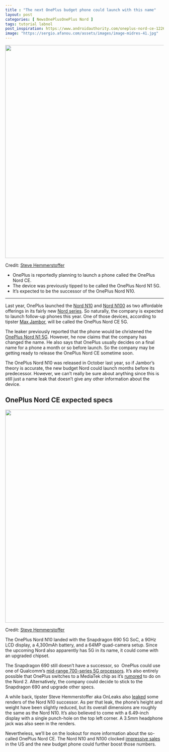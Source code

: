 ```yaml
---
title : "The next OnePlus budget phone could launch with this name"
layout: post
categories: [ NewsOnePlusOnePlus Nord ]
tags: tutorial labnol
post_inspiration: https://www.androidauthority.com/oneplus-nord-ce-1226333/
image: "https://sergio.afanou.com/assets/images/image-midres-41.jpg"
---
```


<p><html><body></p>
<p style="text-align: center;"><img class="size-large wp-image-1210580 noname aa-img" title="OnePlus Nord N10 successor 4" src="https://cdn57.androidauthority.net/wp-content/uploads/2021/03/OnePlus-Nord-N10-successor-4-1200x675.jpeg" alt="OnePlus Nord N10 successor 4" width="1200" height="675" data-attachment-id="1210580" srcset="https://cdn57.androidauthority.net/wp-content/uploads/2021/03/OnePlus-Nord-N10-successor-4-1200x675.jpeg 1200w, https://cdn57.androidauthority.net/wp-content/uploads/2021/03/OnePlus-Nord-N10-successor-4-300x170.jpeg 300w, https://cdn57.androidauthority.net/wp-content/uploads/2021/03/OnePlus-Nord-N10-successor-4-768x432.jpeg 768w, https://cdn57.androidauthority.net/wp-content/uploads/2021/03/OnePlus-Nord-N10-successor-4-1536x864.jpeg 1536w, https://cdn57.androidauthority.net/wp-content/uploads/2021/03/OnePlus-Nord-N10-successor-4-2048x1152.jpeg 2048w, https://cdn57.androidauthority.net/wp-content/uploads/2021/03/OnePlus-Nord-N10-successor-4-16x9.jpeg 16w, https://cdn57.androidauthority.net/wp-content/uploads/2021/03/OnePlus-Nord-N10-successor-4-32x18.jpeg 32w, https://cdn57.androidauthority.net/wp-content/uploads/2021/03/OnePlus-Nord-N10-successor-4-28x16.jpeg 28w, https://cdn57.androidauthority.net/wp-content/uploads/2021/03/OnePlus-Nord-N10-successor-4-56x32.jpeg 56w, https://cdn57.androidauthority.net/wp-content/uploads/2021/03/OnePlus-Nord-N10-successor-4-64x36.jpeg 64w, https://cdn57.androidauthority.net/wp-content/uploads/2021/03/OnePlus-Nord-N10-successor-4-712x400.jpeg 712w, https://cdn57.androidauthority.net/wp-content/uploads/2021/03/OnePlus-Nord-N10-successor-4-1000x563.jpeg 1000w, https://cdn57.androidauthority.net/wp-content/uploads/2021/03/OnePlus-Nord-N10-successor-4-792x446.jpeg 792w, https://cdn57.androidauthority.net/wp-content/uploads/2021/03/OnePlus-Nord-N10-successor-4-1280x720.jpeg 1280w, https://cdn57.androidauthority.net/wp-content/uploads/2021/03/OnePlus-Nord-N10-successor-4-840x472.jpeg 840w, https://cdn57.androidauthority.net/wp-content/uploads/2021/03/OnePlus-Nord-N10-successor-4-1340x754.jpeg 1340w, https://cdn57.androidauthority.net/wp-content/uploads/2021/03/OnePlus-Nord-N10-successor-4-770x433.jpeg 770w, https://cdn57.androidauthority.net/wp-content/uploads/2021/03/OnePlus-Nord-N10-successor-4-356x200.jpeg 356w, https://cdn57.androidauthority.net/wp-content/uploads/2021/03/OnePlus-Nord-N10-successor-4-675x380.jpeg 675w, https://cdn57.androidauthority.net/wp-content/uploads/2021/03/OnePlus-Nord-N10-successor-4-scaled.jpeg 1920w" sizes="(max-width: 1200px) 100vw, 1200px" /></p>
<div class="aa-img-source-credit">
<div class="aa-img-source-and-credit full">
<div class="aa-img-source text-right"><span>Credit:</span> <a rel="nofollow" class="img-credit-link" target="_blank" href="https://www.voice.com/post/@onleaks/exclusive-first-look-at-the-oneplus-nord-n10-successor-1616242580-887550781">Steve Hemmerstoffer</a></div>
</div>
</div>
<div class="aa_tldr_text">
<ul>
<li>OnePlus is reportedly planning to launch a phone called the OnePlus Nord CE.</li>
<li>The device was previously tipped to be called the OnePlus Nord N1 5G.</li>
<li>It&#8217;s expected to be the successor of the OnePlus Nord N10.</li>
</ul>
</div><hr>
<p>Last year, OnePlus launched the <a href="https://www.androidauthority.com/oneplus-nord-n10-review-1175207/">Nord N10</a> and <a href="https://www.androidauthority.com/oneplus-nord-n100-review-1178710/">Nord N100</a> as two affordable offerings in its fairly new <a href="https://www.androidauthority.com/oneplus-nord-1132010/">Nord series</a>. So naturally, the company is expected to launch follow-up phones this year. One of those devices, according to tipster <a href="https://twitter.com/stufflistings/status/1394100682672590848" target="_blank" rel="noopener">Max Jambor</a>, will be called the OnePlus Nord CE 5G.</p>
<p>The leaker previously reported that the phone would be christened the <a href="https://www.androidauthority.com/oneplus-nord-n1-1197137/">OnePlus Nord N1 5G</a>. However, he now claims that the company has changed the name. He also says that OnePlus usually decides on a final name for a phone a month or so before launch. So the company may be getting ready to release the OnePlus Nord CE sometime soon.</p>
<p>The OnePlus Nord N10 was released in October last year, so if Jambor&#8217;s theory is accurate, the new budget Nord could launch months before its predecessor. However, we can&#8217;t really be sure about anything since this is still just a name leak that doesn&#8217;t give any other information about the device.</p>
<h2>OnePlus Nord CE expected specs</h2>
<p style="text-align: center;"><img class="size-large wp-image-1210578 noname aa-img" title="OnePlus Nord N10 successor 2" src="https://cdn57.androidauthority.net/wp-content/uploads/2021/03/OnePlus-Nord-N10-successor-2-1200x675.jpeg" alt="" width="1200" height="675" data-attachment-id="1210578" srcset="https://cdn57.androidauthority.net/wp-content/uploads/2021/03/OnePlus-Nord-N10-successor-2-1200x675.jpeg 1200w, https://cdn57.androidauthority.net/wp-content/uploads/2021/03/OnePlus-Nord-N10-successor-2-300x170.jpeg 300w, https://cdn57.androidauthority.net/wp-content/uploads/2021/03/OnePlus-Nord-N10-successor-2-768x432.jpeg 768w, https://cdn57.androidauthority.net/wp-content/uploads/2021/03/OnePlus-Nord-N10-successor-2-1536x864.jpeg 1536w, https://cdn57.androidauthority.net/wp-content/uploads/2021/03/OnePlus-Nord-N10-successor-2-2048x1152.jpeg 2048w, https://cdn57.androidauthority.net/wp-content/uploads/2021/03/OnePlus-Nord-N10-successor-2-16x9.jpeg 16w, https://cdn57.androidauthority.net/wp-content/uploads/2021/03/OnePlus-Nord-N10-successor-2-32x18.jpeg 32w, https://cdn57.androidauthority.net/wp-content/uploads/2021/03/OnePlus-Nord-N10-successor-2-28x16.jpeg 28w, https://cdn57.androidauthority.net/wp-content/uploads/2021/03/OnePlus-Nord-N10-successor-2-56x32.jpeg 56w, https://cdn57.androidauthority.net/wp-content/uploads/2021/03/OnePlus-Nord-N10-successor-2-64x36.jpeg 64w, https://cdn57.androidauthority.net/wp-content/uploads/2021/03/OnePlus-Nord-N10-successor-2-712x400.jpeg 712w, https://cdn57.androidauthority.net/wp-content/uploads/2021/03/OnePlus-Nord-N10-successor-2-1000x563.jpeg 1000w, https://cdn57.androidauthority.net/wp-content/uploads/2021/03/OnePlus-Nord-N10-successor-2-792x446.jpeg 792w, https://cdn57.androidauthority.net/wp-content/uploads/2021/03/OnePlus-Nord-N10-successor-2-1280x720.jpeg 1280w, https://cdn57.androidauthority.net/wp-content/uploads/2021/03/OnePlus-Nord-N10-successor-2-840x472.jpeg 840w, https://cdn57.androidauthority.net/wp-content/uploads/2021/03/OnePlus-Nord-N10-successor-2-1340x754.jpeg 1340w, https://cdn57.androidauthority.net/wp-content/uploads/2021/03/OnePlus-Nord-N10-successor-2-770x433.jpeg 770w, https://cdn57.androidauthority.net/wp-content/uploads/2021/03/OnePlus-Nord-N10-successor-2-356x200.jpeg 356w, https://cdn57.androidauthority.net/wp-content/uploads/2021/03/OnePlus-Nord-N10-successor-2-675x380.jpeg 675w, https://cdn57.androidauthority.net/wp-content/uploads/2021/03/OnePlus-Nord-N10-successor-2-scaled.jpeg 1920w" sizes="(max-width: 1200px) 100vw, 1200px" /></p>
<div class="aa-img-source-credit">
<div class="aa-img-source-and-credit full">
<div class="aa-img-source text-right"><span>Credit:</span> <a rel="nofollow" class="img-credit-link" target="_blank" href="https://www.voice.com/post/@onleaks/exclusive-first-look-at-the-oneplus-nord-n10-successor-1616242580-887550781">Steve Hemmerstoffer</a></div>
</div>
</div>
<p>The OnePlus Nord N10 landed with the Snapdragon 690 5G SoC, a 90Hz LCD display, a 4,300mAh battery, and a 64MP quad-camera setup. Since the upcoming Nord also apparently has 5G in its name, it could come with an upgraded chipset.</p>
<p>The Snapdragon 690 still doesn&#8217;t have a successor, so  OnePlus could use one of Qualcomm&#8217;s <a href="https://www.androidauthority.com/qualcomm-snapdragon-soc-guide-908280/">mid-range 700-series 5G processors</a>. It&#8217;s also entirely possible that OnePlus switches to a MediaTek chip as it&#8217;s <a href="https://www.androidauthority.com/oneplus-nord-2-chipset-1205560/">rumored</a> to do on the Nord 2. Alternatively, the company could decide to stick to the Snapdragon 690 and upgrade other specs.</p>
<p>A while back, tipster Steve Hemmerstoffer aka OnLeaks also <a href="https://www.androidauthority.com/oneplus-nord-n10-successor-1210576/">leaked</a> some renders of the Nord N10 successor. As per that leak, the phone&#8217;s height and weight have been slightly reduced, but its overall dimensions are roughly the same as the Nord N10. It&#8217;s also believed to come with a 6.49-inch display with a single punch-hole on the top left corner. A 3.5mm headphone jack was also seen in the renders.</p>
<p>Nevertheless, we&#8217;ll be on the lookout for more information about the so-called OnePlus Nord CE. The Nord N10 and N100 clocked <a href="https://www.androidauthority.com/oneplus-nord-series-us-1201202/">impressive sales</a> in the US and the new budget phone could further boost those numbers.</p>
</body></html></p>
